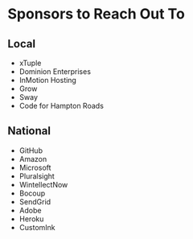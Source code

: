 # Sponsors to Reach Out To

## Local
- xTuple
- Dominion Enterprises
- InMotion Hosting
- Grow
- Sway
- Code for Hampton Roads

## National
- GitHub
- Amazon
- Microsoft
- Pluralsight
- WintellectNow
- Bocoup
- SendGrid
- Adobe
- Heroku
- CustomInk
